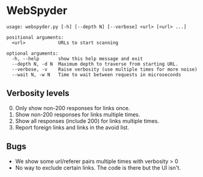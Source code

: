 # WebSpyder

    usage: webspyder.py [-h] [--depth N] [--verbose] <url> [<url> ...]
    
    positional arguments:
      <url>            URLs to start scanning
    
    optional arguments:
      -h, --help       show this help message and exit
      --depth N, -d N  Maximum depth to traverse from starting URL.
      --verbose, -v    Raise verbosity (use multiple times for more noise)
      --wait N, -w N   Time to wait between requests in microseconds

## Verbosity levels

0. Only show non-200 responses for links once.
1. Show non-200 responses for links multiple times.
2. Show all responses (include 200) for links multiple times.
3. Report foreign links and links in the avoid list.

## Bugs

* We show some url/referer pairs multiple times with verbosity > 0
* No way to exclude certain links. The code is there but the UI isn't.
